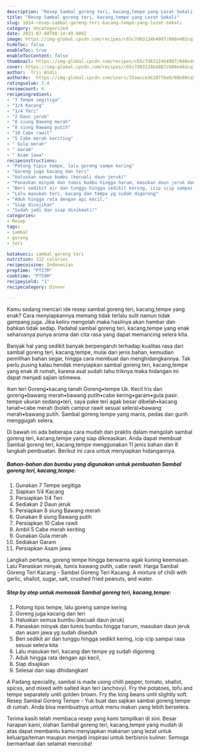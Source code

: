 ```yaml
---
description: "Resep Sambal goreng teri, kacang,tempe yang Lezat Sekali"
title: "Resep Sambal goreng teri, kacang,tempe yang Lezat Sekali"
slug: 1014-resep-sambal-goreng-teri-kacang-tempe-yang-lezat-sekali
category: Uncategorized
date: 2021-07-08T08:14:49.086Z
image: https://img-global.cpcdn.com/recipes/c65c7d83124b4987/680x482cq70/sambal-goreng-teri-kacangtempe-foto-resep-utama.jpg
hideToc: false
enableToc: true
enableTocContent: false
thumbnail: https://img-global.cpcdn.com/recipes/c65c7d83124b4987/680x482cq70/sambal-goreng-teri-kacangtempe-foto-resep-utama.jpg
cover: https://img-global.cpcdn.com/recipes/c65c7d83124b4987/680x482cq70/sambal-goreng-teri-kacangtempe-foto-resep-utama.jpg
author:  Trii Widii
authorAv:  https://img-global.cpcdn.com/users/25aacce3e287fba9/60x60cq50/avatar.jpg
ratingvalue: 3.4
reviewcount: 4
recipeingredient:
- "7 Tempe segitiga"
- "1/4 Kacang"
- "1/4 Teri"
- "2 Daun jeruk"
- "8 siung Bawang merah"
- "8 siung Bawang putih"
- "10 Cabe rawit"
- "5 Cabe merah keriting"
- " Gula merah"
- " Garam"
- " Asam jawa"
recipeinstructions:
- "Potong tipis tempe, lalu goreng sampe kering"
- "Goreng juga kacang dan teri"
- "Haluskan semua bumbu (kecuali daun jeruk)"
- "Panaskan minyak dan tumis bumbu hingga harum, masukan daun jeruk dan asam jawa yg sudah diseduh"
- "Beri sedikit air dan tunggu hingga sedikit kering, icip icip sampai rasa sesuai selera kita"
- "Lalu masukan teri, kacang dan tempe yg sudah digoreng"
- "Aduk hingga rata dengan api kecil,"
- "Siap disajikan"
- "Sudah jadi dan siap dinikmati!"
categories:
- Resep
tags:
- sambal
- goreng
- teri

katakunci: sambal goreng teri 
nutrition: 112 calories
recipecuisine: Indonesian
preptime: "PT27M"
cooktime: "PT59M"
recipeyield: "1"
recipecategory: Dinner

---
```



Kamu sedang mencari ide resep sambal goreng teri, kacang,tempe yang enak? Cara menyiapkannya memang tidak terlalu sulit namun tidak gampang juga. Jika keliru mengolah maka hasilnya akan hambar dan bahkan tidak sedap. Padahal sambal goreng teri, kacang,tempe yang enak seharusnya punya aroma dan cita rasa yang dapat memancing selera kita.


Banyak hal yang sedikit banyak berpengaruh terhadap kualitas rasa dari sambal goreng teri, kacang,tempe, mulai dari jenis bahan, kemudian pemilihan bahan segar, hingga cara membuat dan menghidangkannya. Tak perlu pusing kalau hendak menyiapkan sambal goreng teri, kacang,tempe yang enak di rumah, karena asal sudah tahu triknya maka hidangan ini dapat menjadi sajian istimewa.

ikan teri Goreng•kacang tanah Goreng•tempe Uk. Kecil Iris dan goreng•bawang merah•bawang putih•cabe kering•garam•gula pasir. tempe ukuran sedang•teri, saya pake teri agak besar dibelah•kacang tanah•cabe merah (boleh campur rawit sesuai selera)•bawang merah•bawang putih. Sambal goreng tempe yang manis, pedas dan gurih menggugah selera.


Di bawah ini ada beberapa cara mudah dan praktis dalam mengolah sambal goreng teri, kacang,tempe yang siap dikreasikan. Anda dapat membuat Sambal goreng teri, kacang,tempe menggunakan 11 jenis bahan dan 8 langkah pembuatan. Berikut ini cara untuk menyiapkan hidangannya.

<!--inarticleads1-->

##### Bahan-bahan dan bumbu yang digunakan untuk pembuatan Sambal goreng teri, kacang,tempe:

1. Gunakan 7 Tempe segitiga
1. Siapkan 1/4 Kacang
1. Persiapkan 1/4 Teri
1. Sediakan 2 Daun jeruk
1. Persiapkan 8 siung Bawang merah
1. Gunakan 8 siung Bawang putih
1. Persiapkan 10 Cabe rawit
1. Ambil 5 Cabe merah keriting
1. Gunakan  Gula merah
1. Sediakan  Garam
1. Persiapkan  Asam jawa


Langkah pertama, goreng tempe hingga berwarna agak kuning keemasan. Lalu Panaskan minyak, tumis bawang putih, cabe rawit. Harga Sambal Goreng Teri Kacang - Sambel Goreng Teri Kacang. A mixture of chilli with garlic, shallot, sugar, salt, crushed fried peanuts, and water. 

<!--inarticleads2-->

##### Step by step untuk memasak Sambal goreng teri, kacang,tempe:

1. Potong tipis tempe, lalu goreng sampe kering
1. Goreng juga kacang dan teri
1. Haluskan semua bumbu (kecuali daun jeruk)
1. Panaskan minyak dan tumis bumbu hingga harum, masukan daun jeruk dan asam jawa yg sudah diseduh
1. Beri sedikit air dan tunggu hingga sedikit kering, icip icip sampai rasa sesuai selera kita
1. Lalu masukan teri, kacang dan tempe yg sudah digoreng
1. Aduk hingga rata dengan api kecil,
1. Siap disajikan
1. Selesai dan siap dihidangkan!

A Padang speciality, sambal is made using chilli pepper, tomato, shallot, spices, and mixed with salted ikan teri (anchovy). Fry the potatoes, tofu and tempe separately until golden brown. Fry the long beans until slightly soft. Resep Sambal Goreng Tempe - Yuk buat dan sajikan sambal goreng tempe di rumah. Anda bisa membuatnya untuk menu makan yang lebih berselera. 

Terima kasih telah membaca resep yang kami tampilkan di sini. Besar harapan kami, olahan Sambal goreng teri, kacang,tempe yang mudah di atas dapat membantu kamu menyiapkan makanan yang lezat untuk keluarga/teman maupun menjadi inspirasi untuk berbisnis kuliner. Semoga bermanfaat dan selamat mencoba!
